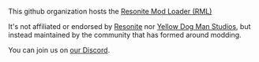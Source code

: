 This github organization hosts the [Resonite Mod Loader (RML)](https://github.com/resonite-modding-group/ResoniteModLoader)

It's not affiliated or endorsed by [Resonite](https://resonite.com/) nor [Yellow Dog Man Studios](https://yellowdogman.com/), but instead maintained by the community that has formed around modding.

You can join us on [our Discord](https://discord.gg/ZMRyQ8bryN).
